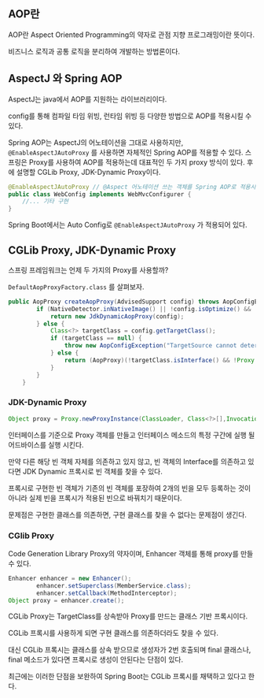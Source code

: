 ## AOP란

AOP란 Aspect Oriented Programming의 약자로 관점 지향 프로그래밍이란 뜻이다.

비즈니스 로직과 공통 로직을 분리하여 개발하는 방법론이다.

## AspectJ 와 Spring AOP

AspectJ는 java에서 AOP를 지원하는 라이브러리이다.

config를 통해 컴파일 타임 위빙, 런타임 위빙 등 다양한 방법으로 AOP를 적용시킬 수 있다.

Spring AOP는 AspectJ의 어노테이션을 그대로 사용하지만, `@EnableAspectJAutoProxy` 를 사용하면 자체적인 Spring AOP를 적용할 수 있다. 스프링은 Proxy를 사용하여 AOP를 적용하는데 대표적인 두 가지 proxy 방식이 있다. 후에 설명할 CGLib Proxy, JDK-Dynamic Proxy이다.

```java
@EnableAspectJAutoProxy // @Aspect 어노테이션 쓰는 객체를 Spring AOP로 적용시킨다.
public class WebConfig implements WebMvcConfigurer {
	//... 기타 구현
}
```

Spring Boot에서는 Auto Config로 `@EnableAspectJAutoProxy` 가 적용되어 있다.

## CGLib Proxy, JDK-Dynamic Proxy

스프링 프레임워크는 언제 두 가지의 Proxy를 사용할까?

`DefaultAopProxyFactory.class` 를 살펴보자.

```java
public AopProxy createAopProxy(AdvisedSupport config) throws AopConfigException {
        if (NativeDetector.inNativeImage() || !config.isOptimize() && !config.isProxyTargetClass() && !this.hasNoUserSuppliedProxyInterfaces(config)) {
            return new JdkDynamicAopProxy(config);
        } else {
            Class<?> targetClass = config.getTargetClass();
            if (targetClass == null) {
                throw new AopConfigException("TargetSource cannot determine target class: Either an interface or a target is required for proxy creation.");
            } else {
                return (AopProxy)(!targetClass.isInterface() && !Proxy.isProxyClass(targetClass) && !ClassUtils.isLambdaClass(targetClass) ? new ObjenesisCglibAopProxy(config) : new JdkDynamicAopProxy(config));
            }
        }
    }
```

### JDK-Dynamic Proxy

```java
Object proxy = Proxy.newProxyInstance(ClassLoader, Class<?>[],InvocationHandler)
```

인터페이스를 기준으로 Proxy 객체를 만들고 인터페이스 메소드의 특정 구간에 실행 될 어드바이스를 실행 시킨다.

만약 다른 해당 빈 객체 자체를 의존하고 있지 않고, 빈 객체의 Interface를 의존하고 있다면 JDK Dynamic 프록시로 빈 객체를 찾을 수 있다.

프록시로 구현한 빈 객체가 기존의 빈 객체를 포장하여 2개의 빈을 모두 등록하는 것이 아니라 실제 빈을 프록시가 적용된 빈으로 바꿔치기 때문이다.

문제점은 구현한 클래스를 의존하면, 구현 클래스를 찾을 수 없다는 문제점이 생긴다.

### CGlib Proxy

Code Generation Library Proxy의 약자이며, Enhancer 객체를 통해 proxy를 만들 수 있다.

```java
Enhancer enhancer = new Enhancer();
		enhancer.setSuperclass(MemberService.class);
		enhancer.setCallback(MethodInterceptor);
Object proxy = enhancer.create();
```

CGLib Proxy는 TargetClass를 상속받아 Proxy를 만드는 클래스 기반 프록시이다.

CGLib 프록시를 사용하게 되면 구현 클래스를 의존하더라도 찾을 수 있다.

대신 CGLib 프록시는 클래스를 상속 받으므로 생성자가 2번 호출되며 final 클래스나, final 메소드가 있다면 프록시로 생성이 안된다는 단점이 있다.

최근에는 이러한 단점을 보완하여 Spring Boot는 CGLib 프록시를 채택하고 있다고 한다.
